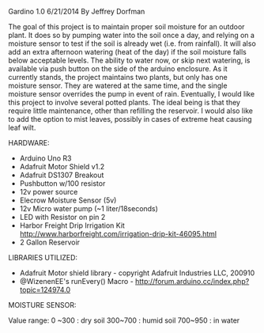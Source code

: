  Gardino 1.0
 6/21/2014
 By Jeffrey Dorfman
 
 The goal of this project is to maintain proper soil moisture for an outdoor plant. It does so by pumping water into the soil once a day, and relying on a moisture sensor to test if the soil is already wet (i.e. from rainfall). It will also add an extra afternoon watering (heat of the day) if the soil moisture falls below acceptable levels. The ability to water now, or skip next watering, is available via push button on the side of the arduino enclosure.
 As it currently stands, the project maintains two plants, but only has one moisture sensor. They are watered at the same time, and the single moisture sensor overrides the pump in event of rain.
 Eventually, I would like this project to involve several potted plants. The ideal being is that they require little maintenance, other than refilling the reservoir. I would also like to add the option to mist leaves, possibly in cases of extreme heat causing leaf wilt.
 
 
 HARDWARE:
 
 * Arduino Uno R3
 * Adafruit Motor Shield v1.2
 * Adafruit DS1307 Breakout
 * Pushbutton w/100 resistor
 * 12v power source
 * Elecrow Moisture Sensor (5v)
 * 12v Micro water pump (~1 liter/18seconds)
 * LED with Resistor on pin 2
 * Harbor Freight Drip Irrigation Kit http://www.harborfreight.com/irrigation-drip-kit-46095.html
 * 2 Gallon Reservoir
 
 
 LIBRARIES UTILIZED:
 
 * Adafruit Motor shield library - copyright Adafruit Industries LLC, 200910
 * @WizenenEE's runEvery() Macro - http://forum.arduino.cc/index.php?topic=124974.0
 
 
 MOISTURE SENSOR:
 
 Value range:
 0 ~300 : dry soil
 300~700 : humid soil
 700~950 : in water
 
 
